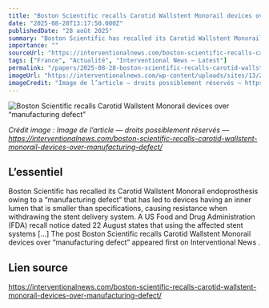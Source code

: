 ```yaml
---
title: "Boston Scientific recalls Carotid Wallstent Monorail devices over “manufacturing defect”"
date: "2025-08-28T13:17:50.000Z"
publishedDate: "28 août 2025"
summary: "Boston Scientific has recalled its Carotid Wallstent Monorail endoprosthesis owing to a “manufacturing defect” that has led to devices having an inner lumen that is smaller than specifications, causing resistance when withdrawing the stent delivery system. A US Food and Drug Administration (FDA) recall notice dated 22 August states that using the affected stent systems [&#8230;] The post Boston Scientific recalls Carotid Wallstent Monorail devices over “manufacturing defect” appeared first on Interventional News ."
importance: ""
sourceUrl: "https://interventionalnews.com/boston-scientific-recalls-carotid-wallstent-monorail-devices-over-manufacturing-defect/"
tags: ["France", "Actualité", "Interventional News — Latest"]
permalink: "/papers/2025-08-28-boston-scientific-recalls-carotid-wallstent-monorail-devices-over-manufacturing-defect"
imageUrl: "https://interventionalnews.com/wp-content/uploads/sites/13/2025/08/boston-scientific-logo.png"
imageCredit: "Image de l’article — droits possiblement réservés — https://interventionalnews.com/boston-scientific-recalls-carotid-wallstent-monorail-devices-over-manufacturing-defect/"
---
```


![Boston Scientific recalls Carotid Wallstent Monorail devices over “manufacturing defect”](https://interventionalnews.com/wp-content/uploads/sites/13/2025/08/boston-scientific-logo.png)

*Crédit image : Image de l’article — droits possiblement réservés — https://interventionalnews.com/boston-scientific-recalls-carotid-wallstent-monorail-devices-over-manufacturing-defect/*

## L’essentiel

Boston Scientific has recalled its Carotid Wallstent Monorail endoprosthesis owing to a “manufacturing defect” that has led to devices having an inner lumen that is smaller than specifications, causing resistance when withdrawing the stent delivery system. A US Food and Drug Administration (FDA) recall notice dated 22 August states that using the affected stent systems [&#8230;] The post Boston Scientific recalls Carotid Wallstent Monorail devices over “manufacturing defect” appeared first on Interventional News .

## Lien source

https://interventionalnews.com/boston-scientific-recalls-carotid-wallstent-monorail-devices-over-manufacturing-defect/
